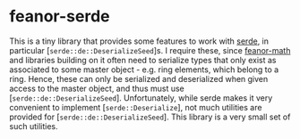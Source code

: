 # feanor-serde

This is a tiny library that provides some features to work with [serde](https://serde.rs/), in particular [`serde::de::DeserializeSeed`]s.
I require these, since [feanor-math](https://github.com/FeanorTheElf/feanor-math) and libraries building on it often need to serialize types that only exist as associated to some master object - e.g. ring elements, which belong to a ring.
Hence, these can only be serialized and deserialized when given access to the master object, and thus must use [`serde::de::DeserializeSeed`].
Unfortunately, while serde makes it very convenient to implement [`serde::Deserialize`], not much utilities are provided for [`serde::de::DeserializeSeed`].
This library is a very small set of such utilities.